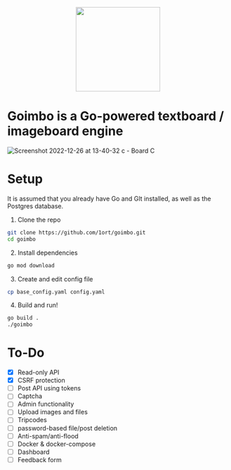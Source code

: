 
<p align="center">
  <img width="192" height="192" src="https://user-images.githubusercontent.com/83316072/209536409-c691c252-3d12-4af2-93ab-e2278b9ff9b6.png">
</p>

# **Goimbo** is a Go-powered textboard / imageboard engine

![Screenshot 2022-12-26 at 13-40-32 _c_ - Board C](https://user-images.githubusercontent.com/83316072/209534091-c05c4d4f-02cd-49f5-9f91-ff2601a6168d.png)

# Setup
It is assumed that you already have Go and GIt installed, as well as the Postgres database.

1. Clone the repo
```bash
git clone https://github.com/1ort/goimbo.git
cd goimbo
```
2. Install dependencies
```bash
go mod download
```
3. Create and edit config file
```bash
cp base_config.yaml config.yaml
```
4. Build and run!
```bash
go build .
./goimbo
```

# To-Do

- [x] Read-only API
- [x] CSRF protection
- [ ] Post API using tokens
- [ ] Captcha
- [ ] Admin functionality
- [ ] Upload images and files
- [ ] Tripcodes
- [ ] password-based file/post deletion
- [ ] Anti-spam/anti-flood
- [ ] Docker & docker-compose
- [ ] Dashboard
- [ ] Feedback form
